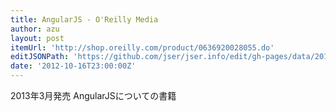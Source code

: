 ```yaml
---
title: AngularJS - O'Reilly Media
author: azu
layout: post
itemUrl: 'http://shop.oreilly.com/product/0636920028055.do'
editJSONPath: 'https://github.com/jser/jser.info/edit/gh-pages/data/2012/10/index.json'
date: '2012-10-16T23:00:00Z'
---
```

2013年3月発売
AngularJSについての書籍
